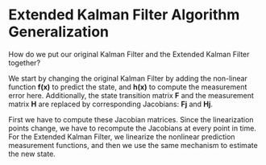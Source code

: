 # Extended Kalman Filter Algorithm Generalization

How do we put our original Kalman Filter and the Extended Kalman Filter together?

We start by changing the original Kalman Filter by adding the non-linear function **f(x)** to predict the state, and **h(x)** to compute the measurement error here. Additionally, the state transition matrix **F** and the measurement matrix **H** are replaced by corresponding Jacobians: **Fj** and **Hj**.

First we have to compute these Jacobian matrices. Since the linearization points change, we have to recompute the Jacobians at every point in time. For the Extended Kalman Filter, we linearize the nonlinear prediction measurement functions, and then we use the same mechanism to estimate the new state.
